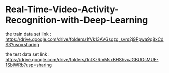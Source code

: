 # Real-Time-Video-Activity-Recognition-with-Deep-Learning


the train data set link :
https://drive.google.com/drive/folders/1fVk13AVGsgzg_svrs2j9Ppwa9q8xCdS3?usp=sharing

the test data set link :
https://drive.google.com/drive/folders/1ntXzRmMsxBHShvxJGBUOsMUE-1SblWRb?usp=sharing
